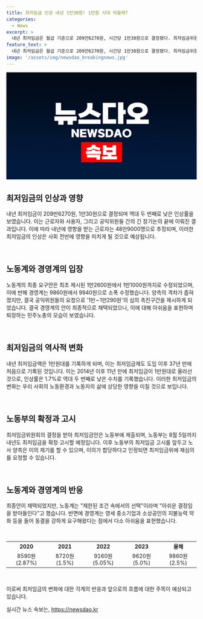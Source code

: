 ```yaml
---
title: 최저임금 인상 내년 1만30원! 1만원 시대 막을래?
categories:
  - News
excerpt: >
  내년 최저임금은 월급 기준으로 209만6270원, 시간당 1만30원으로 결정됐다. 최저임금위원회는 경영계안을 채택했는데, 이 전례적으로 낮은 인상률에 대한 노동계의 불참과 논란이 일었다. 최저임금법에 따라 이날 의결한 내년도 최저임금은 고용노동부에 제출되며, 반발의견이 있을 경우 재심의를 요청할 수 있다. #최저임금 #인상 #의결 #최저임금위원회
feature_text: >
  내년 최저임금은 월급 기준으로 209만6270원, 시간당 1만30원으로 결정됐다. 최저임금위원회는 경영계안을 채택했는데, 이 전례적으로 낮은 인상률에 대한 노동계의 불참과 논란이 일었다. 최저임금법에 따라 이날 의결한 내년도 최저임금은 고용노동부에 제출되며, 반발의견이 있을 경우 재심의를 요청할 수 있다. #최저임금 #인상 #의결 #최저임금위원회
image: '/assets/img/newsdao_breakingnews.jpg'
---
```


<p><img src="/assets/img/newsdao_breakingnews.jpg" alt="flaretime 속보" /></p>

<h2 data-ke-size="size26">최저임금의 인상과 영향</h2>

<p>내년 최저임금이 209만6270원, 1만30원으로 결정되며 역대 두 번째로 낮은 인상률을 보였습니다. 이는 근로자와 사용자, 그리고 공익위원들 간의 긴 장기논의 끝에 이뤄진 결과입니다. 이에 따라 내년에 영향을 받는 근로자는 48만9000명으로 추정되며, 이러한 최저임금의 인상은 사회 전반에 영향을 미치게 될 것으로 예상됩니다.</p>

<p data-ke-size="size16">&nbsp;</p>

<h2 data-ke-size="size26">노동계와 경영계의 입장</h2>

<p>노동계의 최종 요구안은 최초 제시된 1만2600원에서 1만1000원까지로 수정되었으며, 이에 반해 경영계는 9860원에서 9940원으로 소폭 수정했습니다. 양측의 격차가 좁혀졌지만, 결국 공익위원들의 요청으로 '1만∼1만290원'의 심의 촉진구간을 제시하게 되었습니다. 결국 경영계의 안이 최종적으로 채택되었으나, 이에 대해 아쉬움을 표현하며 퇴장하는 민주노총의 모습이 보였습니다.</p>

<p data-ke-size="size16">&nbsp;</p>

<h2 data-ke-size="size26">최저임금의 역사적 변화</h2>

<p>내년 최저임금액은 1만원대를 기록하게 되며, 이는 최저임금제도 도입 이후 37년 만에 처음으로 기록된 것입니다. 이는 2014년 이후 11년 만에 최저임금이 1만원대로 올라선 것으로, 인상률은 1.7%로 역대 두 번째로 낮은 수치를 기록했습니다. 이러한 최저임금의 변화는 우리 사회의 노동환경과 노동자의 삶에 상당한 영향을 미칠 것으로 보입니다.</p>

<p data-ke-size="size16">&nbsp;</p>

<h2 data-ke-size="size26">노동부의 확정과 고시</h2>

<p>최저임금위원회의 결정을 받아 최저임금안은 노동부에 제출되며, 노동부는 8월 5일까지 내년도 최저임금을 확정·고시할 예정입니다. 이후 노동부의 최저임금 고시를 앞두고 노사 양측은 이의 제기를 할 수 있으며, 이의가 합당하다고 인정되면 최저임금위에 재심의를 요청할 수 있습니다.</p>

<p data-ke-size="size16">&nbsp;</p>

<h2 data-ke-size="size26">노동계와 경영계의 반응</h2>

<p>최종안이 채택되었지만, 노동계는 "제한된 조건 속에서의 선택"이라며 "아쉬운 결정임을 받아들인다"고 했습니다. 반면에 경영계는 영세 중소기업과 소상공인의 지불능력 약화 등을 들어 동결을 강하게 요구해왔다는 점에서 다소 아쉬움을 표현했습니다.</p>

<p data-ke-size="size16">&nbsp;</p>

<table>
    <tbody>
        <tr>
            <td style="text-align: center; height: 17px;"><b>2020</td>
            <td style="text-align: center; height: 17px;"><b>2021</td>
            <td style="text-align: center; height: 17px;"><b>2022</td>
            <td style="text-align: center; height: 17px;"><b>2023</td>
            <td style="text-align: center; height: 17px;"><b>올해</td>
        </tr>
        <tr>
            <td style="text-align: center; height: 17px;">8590원 (2.87%)</td>
            <td style="text-align: center; height: 17px;">8720원 (1.5%)</td>
            <td style="text-align: center; height: 17px;">9160원 (5.05%)</td>
            <td style="text-align: center; height: 17px;">9620원 (5.0%)</td>
            <td style="text-align: center; height: 17px;">9860원 (2.5%)</td>
        </tr>
    </tbody>
</table>

<p data-ke-size="size16">&nbsp;</p>

<p>이로써 최저임금의 변화에 대한 각계의 반응과 앞으로의 흐름에 대한 주목이 예상되고 있습니다.</p>
실시간 뉴스 속보는, <a href="https://newsdao.kr" rel="dofollow">https://newsdao.kr</a>


